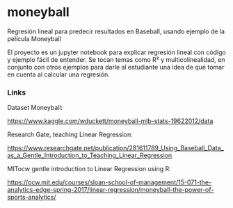 # moneyball
Regresión lineal para predecir resultados en Baseball, usando ejemplo de la película Moneyball 

El proyecto es un jupyter notebook para explicar regresión lineal con código y ejemplo fácil de entender.
Se tocan temas como R² y multicolinealidad, en conjunto con otros ejemplos para darle al estudiante 
una idea de qué tomar en cuenta al calcular una regresión.

### Links

Dataset Moneyball:

https://www.kaggle.com/wduckett/moneyball-mlb-stats-19622012/data

Research Gate, teaching Linear Regression:

https://www.researchgate.net/publication/281611789_Using_Baseball_Data_as_a_Gentle_Introduction_to_Teaching_Linear_Regression

MITocw gentle introduction to Linear Regression using R:

https://ocw.mit.edu/courses/sloan-school-of-management/15-071-the-analytics-edge-spring-2017/linear-regression/moneyball-the-power-of-sports-analytics/
